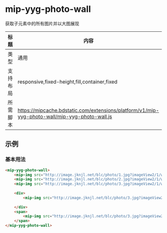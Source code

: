 # mip-yyg-photo-wall

获取子元素中的所有图片并以大图展现

标题|内容
----|----
类型|通用
支持布局|responsive,fixed-height,fill,container,fixed
所需脚本|https://mipcache.bdstatic.com/extensions/platform/v1/mip-yyg-photo-wall/mip-yyg-photo-wall.js

## 示例

### 基本用法
```html
<mip-yyg-photo-wall>
    <mip-img src="http://image.jknjl.net/blc/photo/1.jpg?imageView2/1/w/140/h/85"  bigUrl="http://image.jknjl.net/blc/photo/1.jpg?imageView2/1/w/600/h/300"></mip-img>
    <mip-img src="http://image.jknjl.net/blc/photo/2.jpg?imageView2/1/w/140/h/85"  bigUrl="http://image.jknjl.net/blc/photo/2.jpg?imageView2/1/w/600/h/300"></mip-img>
    <mip-img src="http://image.jknjl.net/blc/photo/3.jpg?imageView2/1/w/140/h/85"  bigUrl="http://image.jknjl.net/blc/photo/3.jpg?imageView2/1/w/600/h/300"></mip-img>
    
    <div>
        <mip-img src="http://image.jknjl.net/blc/photo/3.jpg?imageView2/1/w/140/h/85"  bigUrl="http://image.jknjl.net/blc/photo/3.jpg?imageView2/1/w/600/h/300"></mip-img>
    
    </div>
    <span>
        <mip-img src="http://image.jknjl.net/blc/photo/3.jpg?imageView2/1/w/140/h/85"  bigUrl="http://image.jknjl.net/blc/photo/3.jpg?imageView2/1/w/600/h/300"></mip-img>
    </span>
</mip-yyg-photo-wall>
```



